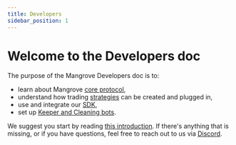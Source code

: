 ```yaml
---
title: Developers
sidebar_position: 1
---
```


# Welcome to the Developers doc

The purpose of the Mangrove Developers doc is to:

* learn about Mangrove [core protocol](./contracts/README.md),
* understand how trading [strategies](./strat-lib/README.md) can be created and plugged in,
* use and integrate our [SDK](./SDK/README.md),
* set up [Keeper and Cleaning bots](./keeper-bots/).


We suggest you start by reading [this introduction](./contracts/README.md).
If there's anything that is missing, or if you have questions, feel free to reach out to us via [Discord](https://discord.gg/rk9Qthz5YE).